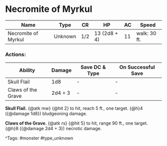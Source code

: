 # Necromite of Myrkul

| Name | Type | CR | HP | AC | Speed |
|------|------|----|----|----|-------|
| Necromite of Myrkul | Unknown | 1/2 | 13 (2d8 + 4) | 11 | walk: 30 ft. |

### Actions:

| Ability | Damage | Save DC & Type | On Successful Save |
|---------|--------|----------------|--------------------|
| Skull Flail | 1d8 | - | - |
| Claws of the Grave | 2d4 + 3 | - | - |


**Skull Flail.** {@atk mw} {@hit 2} to hit, reach 5 ft., one target. {@h}4 ({@damage 1d8}) bludgeoning damage.

**Claws of the Grave.** {@atk rs} {@hit 5} to hit, range 90 ft., one target. {@h}8 ({@damage 2d4 + 3}) necrotic damage.

^Tags: #monster #type_unknown